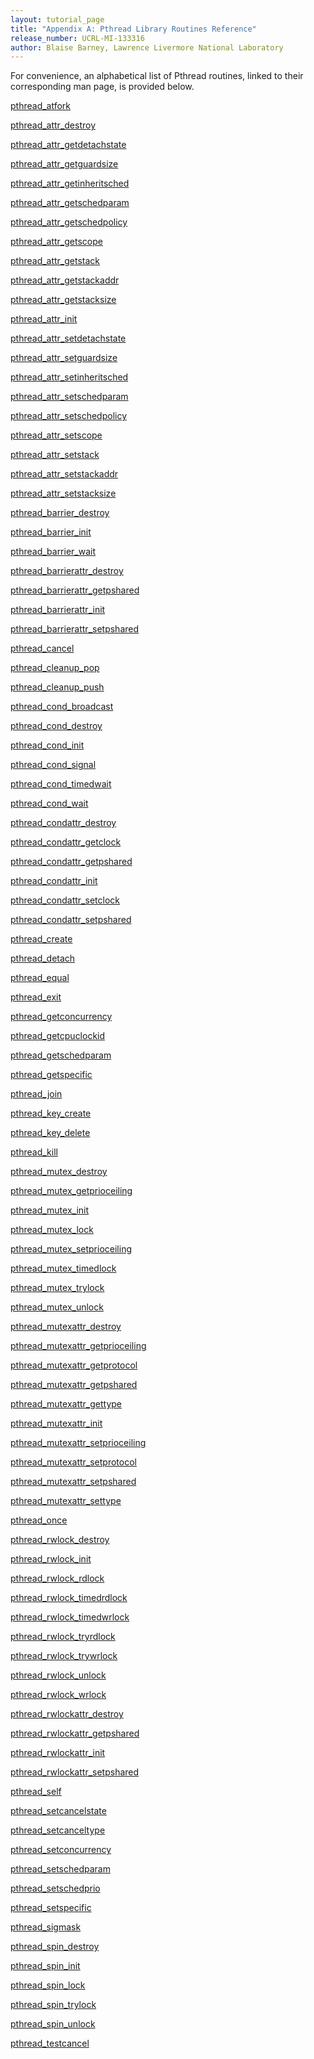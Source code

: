 ```yaml
---
layout: tutorial_page 
title: "Appendix A: Pthread Library Routines Reference"
release_number: UCRL-MI-133316
author: Blaise Barney, Lawrence Livermore National Laboratory
---
```


For convenience, an alphabetical list of Pthread routines, linked to their corresponding man page, is provided below.

<a href='man/pthread_atfork.txt'>pthread_atfork </a>

<a href='man/pthread_attr_destroy.txt'>pthread_attr_destroy </a>

<a href='man/pthread_attr_getdetachstate.txt'>pthread_attr_getdetachstate </a>

<a href='man/pthread_attr_getguardsize.txt'>pthread_attr_getguardsize </a>

<a href='man/pthread_attr_getinheritsched.txt'>pthread_attr_getinheritsched </a>

<a href='man/pthread_attr_getschedparam.txt'>pthread_attr_getschedparam </a>

<a href='man/pthread_attr_getschedpolicy.txt'>pthread_attr_getschedpolicy </a>

<a href='man/pthread_attr_getscope.txt'>pthread_attr_getscope </a>

<a href='man/pthread_attr_getstack.txt'>pthread_attr_getstack </a>

<a href='man/pthread_attr_getstackaddr.txt'>pthread_attr_getstackaddr </a>

<a href='man/pthread_attr_getstacksize.txt'>pthread_attr_getstacksize </a>

<a href='man/pthread_attr_init.txt'>pthread_attr_init </a>

<a href='man/pthread_attr_setdetachstate.txt'>pthread_attr_setdetachstate </a>

<a href='man/pthread_attr_setguardsize.txt'>pthread_attr_setguardsize </a>

<a href='man/pthread_attr_setinheritsched.txt'>pthread_attr_setinheritsched </a>

<a href='man/pthread_attr_setschedparam.txt'>pthread_attr_setschedparam </a>

<a href='man/pthread_attr_setschedpolicy.txt'>pthread_attr_setschedpolicy </a>

<a href='man/pthread_attr_setscope.txt'>pthread_attr_setscope </a>

<a href='man/pthread_attr_setstack.txt'>pthread_attr_setstack </a>

<a href='man/pthread_attr_setstackaddr.txt'>pthread_attr_setstackaddr </a>

<a href='man/pthread_attr_setstacksize.txt'>pthread_attr_setstacksize </a>

<a href='man/pthread_barrier_destroy.txt'>pthread_barrier_destroy </a>

<a href='man/pthread_barrier_init.txt'>pthread_barrier_init </a>

<a href='man/pthread_barrier_wait.txt'>pthread_barrier_wait </a>

<a href='man/pthread_barrierattr_destroy.txt'>pthread_barrierattr_destroy </a>

<a href='man/pthread_barrierattr_getpshared.txt'>pthread_barrierattr_getpshared </a>

<a href='man/pthread_barrierattr_init.txt'>pthread_barrierattr_init </a>

<a href='man/pthread_barrierattr_setpshared.txt'>pthread_barrierattr_setpshared </a>

<a href='man/pthread_cancel.txt'>pthread_cancel </a>

<a href='man/pthread_cleanup_pop.txt'>pthread_cleanup_pop </a>

<a href='man/pthread_cleanup_push.txt'>pthread_cleanup_push </a>

<a href='man/pthread_cond_broadcast.txt'>pthread_cond_broadcast </a>

<a href='man/pthread_cond_destroy.txt'>pthread_cond_destroy </a>

<a href='man/pthread_cond_init.txt'>pthread_cond_init </a>

<a href='man/pthread_cond_signal.txt'>pthread_cond_signal </a>

<a href='man/pthread_cond_timedwait.txt'>pthread_cond_timedwait </a>

<a href='man/pthread_cond_wait.txt'>pthread_cond_wait </a>

<a href='man/pthread_condattr_destroy.txt'>pthread_condattr_destroy </a>

<a href='man/pthread_condattr_getclock.txt'>pthread_condattr_getclock </a>

<a href='man/pthread_condattr_getpshared.txt'>pthread_condattr_getpshared </a>

<a href='man/pthread_condattr_init.txt'>pthread_condattr_init </a>

<a href='man/pthread_condattr_setclock.txt'>pthread_condattr_setclock </a>

<a href='man/pthread_condattr_setpshared.txt'>pthread_condattr_setpshared </a>

<a href='man/pthread_create.txt'>pthread_create </a>

<a href='man/pthread_detach.txt'>pthread_detach </a>

<a href='man/pthread_equal.txt'>pthread_equal </a>

<a href='man/pthread_exit.txt'>pthread_exit </a>

<a href='man/pthread_getconcurrency.txt'>pthread_getconcurrency </a>

<a href='man/pthread_getcpuclockid.txt'>pthread_getcpuclockid </a>

<a href='man/pthread_getschedparam.txt'>pthread_getschedparam </a>

<a href='man/pthread_getspecific.txt'>pthread_getspecific </a>

<a href='man/pthread_join.txt'>pthread_join </a>

<a href='man/pthread_key_create.txt'>pthread_key_create </a>

<a href='man/pthread_key_delete.txt'>pthread_key_delete </a>

<a href='man/pthread_kill.txt'>pthread_kill </a>

<a href='man/pthread_mutex_destroy.txt'>pthread_mutex_destroy </a>

<a href='man/pthread_mutex_getprioceiling.txt'>pthread_mutex_getprioceiling </a>

<a href='man/pthread_mutex_init.txt'>pthread_mutex_init </a>

<a href='man/pthread_mutex_lock.txt'>pthread_mutex_lock </a>

<a href='man/pthread_mutex_setprioceiling.txt'>pthread_mutex_setprioceiling </a>

<a href='man/pthread_mutex_timedlock.txt'>pthread_mutex_timedlock </a>

<a href='man/pthread_mutex_trylock.txt'>pthread_mutex_trylock </a>

<a href='man/pthread_mutex_unlock.txt'>pthread_mutex_unlock </a>

<a href='man/pthread_mutexattr_destroy.txt'>pthread_mutexattr_destroy </a>

<a href='man/pthread_mutexattr_getprioceiling.txt'>pthread_mutexattr_getprioceiling </a>

<a href='man/pthread_mutexattr_getprotocol.txt'>pthread_mutexattr_getprotocol </a>

<a href='man/pthread_mutexattr_getpshared.txt'>pthread_mutexattr_getpshared </a>

<a href='man/pthread_mutexattr_gettype.txt'>pthread_mutexattr_gettype </a>

<a href='man/pthread_mutexattr_init.txt'>pthread_mutexattr_init </a>

<a href='man/pthread_mutexattr_setprioceiling.txt'>pthread_mutexattr_setprioceiling </a>

<a href='man/pthread_mutexattr_setprotocol.txt'>pthread_mutexattr_setprotocol </a>

<a href='man/pthread_mutexattr_setpshared.txt'>pthread_mutexattr_setpshared </a>

<a href='man/pthread_mutexattr_settype.txt'>pthread_mutexattr_settype </a>

<a href='man/pthread_once.txt'>pthread_once </a>

<a href='man/pthread_rwlock_destroy.txt'>pthread_rwlock_destroy </a>

<a href='man/pthread_rwlock_init.txt'>pthread_rwlock_init </a>

<a href='man/pthread_rwlock_rdlock.txt'>pthread_rwlock_rdlock </a>

<a href='man/pthread_rwlock_timedrdlock.txt'>pthread_rwlock_timedrdlock </a>

<a href='man/pthread_rwlock_timedwrlock.txt'>pthread_rwlock_timedwrlock </a>

<a href='man/pthread_rwlock_tryrdlock.txt'>pthread_rwlock_tryrdlock </a>

<a href='man/pthread_rwlock_trywrlock.txt'>pthread_rwlock_trywrlock </a>

<a href='man/pthread_rwlock_unlock.txt'>pthread_rwlock_unlock </a>

<a href='man/pthread_rwlock_wrlock.txt'>pthread_rwlock_wrlock </a>

<a href='man/pthread_rwlockattr_destroy.txt'>pthread_rwlockattr_destroy </a>

<a href='man/pthread_rwlockattr_getpshared.txt'>pthread_rwlockattr_getpshared </a>

<a href='man/pthread_rwlockattr_init.txt'>pthread_rwlockattr_init </a>

<a href='man/pthread_rwlockattr_setpshared.txt'>pthread_rwlockattr_setpshared </a>

<a href='man/pthread_self.txt'>pthread_self </a>

<a href='man/pthread_setcancelstate.txt'>pthread_setcancelstate </a>

<a href='man/pthread_setcanceltype.txt'>pthread_setcanceltype </a>

<a href='man/pthread_setconcurrency.txt'>pthread_setconcurrency </a>

<a href='man/pthread_setschedparam.txt'>pthread_setschedparam </a>

<a href='man/pthread_setschedprio.txt'>pthread_setschedprio </a>

<a href='man/pthread_setspecific.txt'>pthread_setspecific </a>

<a href='man/pthread_sigmask.txt'>pthread_sigmask </a>

<a href='man/pthread_spin_destroy.txt'>pthread_spin_destroy </a>

<a href='man/pthread_spin_init.txt'>pthread_spin_init </a>

<a href='man/pthread_spin_lock.txt'>pthread_spin_lock </a>

<a href='man/pthread_spin_trylock.txt'>pthread_spin_trylock </a>

<a href='man/pthread_spin_unlock.txt'>pthread_spin_unlock </a>

<a href='man/pthread_testcancel.txt'>pthread_testcancel</a>
